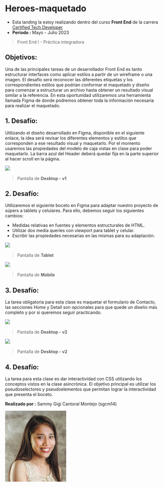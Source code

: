 Heroes-maquetado
=============
- Esta landing la estoy realizando dentro del curso **Front End** de la carrera [Certified Tech Developer](https://www.digitalhouse.com/ar/productos/programacion/certified-tech-developer "Certified Tech Developer") 
- **Periodo :** Mayo - Julio 2023
> Front End I - Práctica integradora


**Objetivos:**
--------------
Una de las principales tareas de un desarrollador Front End es tanto estructurar interfaces como aplicar estilos a partir de un wireframe o una imagen. El desafío será reconocer las diferentes etiquetas y los correspondientes estilos que podrían conformar el maquetado y diseño para comenzar a estructurar un archivo hasta obtener un resultado visual similar a la referencia. En esta oportunidad utilizaremos una herramienta llamada Figma de donde podremos obtener toda la información necesaria para realizar el maquetado.


**1. Desafío:**
---------------

 Utilizando el diseño desarrollado en Figma, disponible en el siguiente enlace, la idea será revisar los diferentes elementos y estilos que corresponden a ese resultado visual y maquetarlo. Por el momento usaremos las propiedades del modelo de caja vistas en clase para poder maquetarlo. La barra azul del Header deberá quedar fija en la parte superior al hacer scroll en la página.

 ![](https://raw.githubusercontent.com/sgcm14/heroes-maquetado/main/dise%C3%B1o/desktop-1.png)
> Pantalla de **Desktop - v1**

**2. Desafío:**
---------------

Utilizaremos el siguiente boceto en Figma para adaptar nuestro proyecto de súpers a tablets y celulares. Para ello, debemos seguir los siguientes cambios: 
- Medidas relativas en fuentes y elementos estructurales de HTML. 
- Utilizar dos media queries con viewport para tablet y celular. 
- Escribir las propiedades necesarias en las mismas para su adaptación. 

 ![](https://raw.githubusercontent.com/sgcm14/heroes-maquetado/main/dise%C3%B1o/tablet.png)
> Pantalla de **Tablet**

 ![](https://raw.githubusercontent.com/sgcm14/heroes-maquetado/main/dise%C3%B1o/mobile.jpg)
> Pantalla de **Mobile**


**3. Desafío:**
---------------

La tarea obligatoria para esta clase es maquetar el formulario de Contacto, las secciones Home y Detail son opcionales para que
quede un diseño más completo y por si queremos seguir practicando.

 ![](https://raw.githubusercontent.com/sgcm14/heroes-maquetado/main/dise%C3%B1o/desktop-2.png)
> Pantalla de **Desktop - v2**

 ![](https://raw.githubusercontent.com/sgcm14/heroes-maquetado/main/dise%C3%B1o/desktop-2-form.png)
> Pantalla de **Desktop - v2**


**4. Desafío:**
---------------

La tarea para esta clase es dar interactividad con CSS utilizando los conceptos vistos en la clase asincrónica. El objetivo principal es utilizar los pseudoselectores y pseudoelementos que permitan lograr la interactividad que presenta el boceto.


**Realizado por :** Sammy Gigi Cantoral Montejo (sgcm14)

<img src ="https://raw.githubusercontent.com/sgcm14/sgcm14/main/sammy.jpg" width="200">